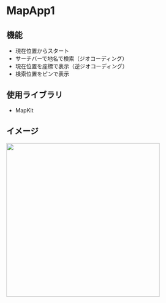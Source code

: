 # MapApp1
## 機能
* 現在位置からスタート
* サーチバーで地名で検索（ジオコーディング）
* 現在位置を座標で表示（逆ジオコーディング）
* 検索位置をピンで表示

## 使用ライブラリ
* MapKit

## イメージ
<img src="https://user-images.githubusercontent.com/52473279/97835838-64a9b500-1d1e-11eb-9e64-f506f7962a46.png" width="400px">

